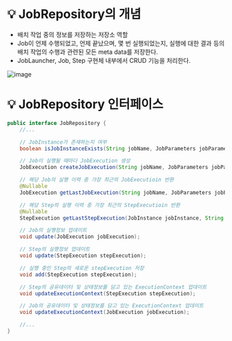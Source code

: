 # 💡 JobRepository의 개념

- 배치 작업 중의 정보를 저장하는 저장소 역할
- Job이 언제 수행되었고, 언제 끝났으며, 몇 번 실행되었는지, 실행에 대한 결과 등의 배치 작업의 수행과 관련된 모든 meta data를 저장한다.
- JobLauncher, Job, Step 구현체 내부에서 CRUD 기능을 처리한다.

![image](https://github.com/user-attachments/assets/a222c9d6-c3d3-4d45-9b16-7d7d0634568a)

# 💡 JobRepository 인터페이스

```java
public interface JobRepository {
    //...

    // JobInstance가 존재하는지 여부
    boolean isJobInstanceExists(String jobName, JobParameters jobParameters);

    // Job이 실행될 때마다 JobExecution 생성
    JobExecution createJobExecution(String jobName, JobParameters jobParameters);

    // 해당 Job의 실행 이력 중 가장 최근의 JobExecutioin 반환
    @Nullable
    JobExecution getLastJobExecution(String jobName, JobParameters jobParameters);

    // 해당 Step의 실행 이력 중 가장 최근의 StepExecutioin 반환
    @Nullable
    StepExecution getLastStepExecution(JobInstance jobInstance, String stepName);

    // Job의 실행정보 업데이트
    void update(JobExecution jobExecution);

    // Step의 실행정보 업데이트
    void update(StepExecution stepExecution);

    // 실행 중인 Step의 새로운 stepExecution 저장
    void add(StepExecution stepExecution);

    // Step의 공유데이터 및 상태정보를 담고 있는 ExecutionContext 업데이트
    void updateExecutionContext(StepExecution stepExecution);

    // Job의 공유데이터 및 상태정보를 담고 있는 ExecutionContext 업데이트
    void updateExecutionContext(JobExecution jobExecution);

    //...
}
```
